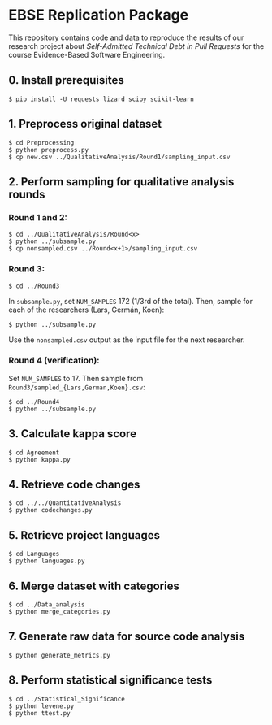 # EBSE Replication Package

This repository contains code and data to reproduce the results of our research project about
*Self-Admitted Technical Debt in Pull Requests* for the course Evidence-Based Software Engineering.

## 0. Install prerequisites

```console
$ pip install -U requests lizard scipy scikit-learn
```

## 1. Preprocess original dataset

```console
$ cd Preprocessing
$ python preprocess.py
$ cp new.csv ../QualitativeAnalysis/Round1/sampling_input.csv
```

## 2. Perform sampling for qualitative analysis rounds

### Round 1 and 2:

```console
$ cd ../QualitativeAnalysis/Round<x>
$ python ../subsample.py
$ cp nonsampled.csv ../Round<x+1>/sampling_input.csv
```

### Round 3:

```console
$ cd ../Round3
```

In `subsample.py`, set `NUM_SAMPLES` 172 (1/3rd of the total).
Then, sample for each of the researchers (Lars, Germán, Koen):
```
$ python ../subsample.py
```
Use the `nonsampled.csv` output as the input file for the next researcher.

### Round 4 (verification):

Set `NUM_SAMPLES` to 17. Then sample from `Round3/sampled_{Lars,German,Koen}.csv`:
```console
$ cd ../Round4
$ python ../subsample.py
```

## 3. Calculate kappa score

```console
$ cd Agreement
$ python kappa.py
```

## 4. Retrieve code changes

```console
$ cd ../../QuantitativeAnalysis
$ python codechanges.py
```

## 5. Retrieve project languages

```console
$ cd Languages
$ python languages.py
```

## 6. Merge dataset with categories

```console
$ cd ../Data_analysis
$ python merge_categories.py
```

## 7. Generate raw data for source code analysis

```console
$ python generate_metrics.py
```

## 8. Perform statistical significance tests

```console
$ cd ../Statistical_Significance
$ python levene.py
$ python ttest.py
```
